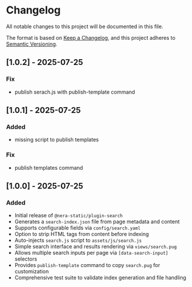 # Changelog

All notable changes to this project will be documented in this file.

The format is based on [Keep a Changelog](https://keepachangelog.com/en/1.0.0/),
and this project adheres to [Semantic Versioning](https://semver.org/spec/v2.0.0.html).

## [1.0.2] - 2025-07-25

### Fix
- publish serach.js with publish-template command

## [1.0.1] - 2025-07-25

### Added
- missing script to publish templates

### Fix
- publish templates command


## [1.0.0] - 2025-07-25

### Added

- Initial release of `@nera-static/plugin-search`
- Generates a `search-index.json` file from page metadata and content
- Supports configurable fields via `config/search.yaml`
- Option to strip HTML tags from content before indexing
- Auto-injects `search.js` script to `assets/js/search.js`
- Simple search interface and results rendering via `views/search.pug`
- Allows multiple search inputs per page via `[data-search-input]` selectors
- Provides `publish-template` command to copy `search.pug` for customization
- Comprehensive test suite to validate index generation and file handling

